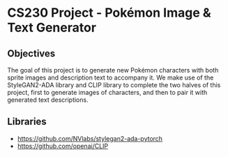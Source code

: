 # CS230 Project - Pokémon Image & Text Generator

## Objectives
The goal of this project is to generate new Pokémon characters with both sprite images and description text to accompany it. We make use of the StyleGAN2-ADA library and CLIP library to complete the two halves of this project, first to generate images of characters, and then to pair it with generated text descriptions.

## Libraries
* https://github.com/NVlabs/stylegan2-ada-pytorch
* https://github.com/openai/CLIP
